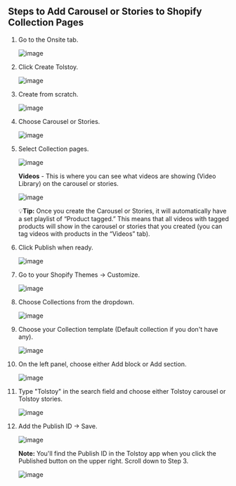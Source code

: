 ## Steps to Add Carousel or Stories to Shopify Collection Pages

1. Go to the Onsite tab.

   ![image](https://github.com/user-attachments/assets/34f1d72a-4088-4fd9-9e1f-e2e62813e5e4)

2. Click Create Tolstoy.

   ![image](https://github.com/user-attachments/assets/c995beeb-dca2-4b2b-bf1d-8622cfe90e2b)

3. Create from scratch.

   ![image](https://github.com/user-attachments/assets/8741d059-97a0-492f-bf35-7059a7bc9e9b)

4. Choose Carousel or Stories.

   ![image](https://github.com/user-attachments/assets/98ddd0e7-3001-4b4d-a22d-893493dfbb9a)

5. Select Collection pages.

   ![image](https://github.com/user-attachments/assets/5ebe355c-f10a-4153-943d-16528139e3d5)

   **Videos** - This is where you can see what videos are showing (Video Library) on the carousel or stories.

   ![image](https://github.com/user-attachments/assets/5cf548bb-ef52-42e7-969d-7b89ad191ae6)

   💡**Tip:** Once you create the Carousel or Stories, it will automatically have a set playlist of “Product tagged.” This means that all videos with tagged products will show in the carousel or stories that you created (you can tag videos with products in the “Videos” tab).

6. Click Publish when ready.

   ![image](https://github.com/user-attachments/assets/f77b1596-8420-46c7-843d-e14c053111a3)

7. Go to your Shopify Themes -> Customize.

   ![image](https://github.com/user-attachments/assets/be3fc361-96e9-4ed5-873d-506f02e81ed1)

8. Choose Collections from the dropdown.

   ![image](https://github.com/user-attachments/assets/f2354932-ee0e-4b57-8c41-c2b36d3b8c74)

9. Choose your Collection template (Default collection if you don't have any).

   ![image](https://github.com/user-attachments/assets/e1dfe27a-2986-4e68-86a8-634bd4346cce)

10. On the left panel, choose either Add block or Add section.

    ![image](https://github.com/user-attachments/assets/fa649974-75c4-4edf-ac0a-9effca24e730)

11. Type "Tolstoy" in the search field and choose either Tolstoy carousel or Tolstoy stories.

    ![image](https://github.com/user-attachments/assets/e8beba98-1392-4aa3-93d0-0329a3430549)

12. Add the Publish ID -> Save.

    ![image](https://github.com/user-attachments/assets/ac2e13e7-4521-4bc3-9b61-2cb5ab91fc84)

    **Note:** You'll find the Publish ID in the Tolstoy app when you click the Published button on the upper right. Scroll down to Step 3.

    ![image](https://github.com/user-attachments/assets/bc83d164-fa6f-42e5-8e5a-b7db3e8b0a64)